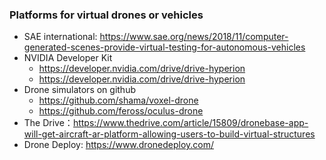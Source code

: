 ### Platforms for virtual drones or vehicles

+ SAE international: https://www.sae.org/news/2018/11/computer-generated-scenes-provide-virtual-testing-for-autonomous-vehicles
+ NVIDIA Developer Kit 
   + https://developer.nvidia.com/drive/drive-hyperion
   + https://developer.nvidia.com/drive/drive-hyperion
+ Drone simulators on github
   + https://github.com/shama/voxel-drone
   + https://github.com/feross/oculus-drone
+ The Drive：https://www.thedrive.com/article/15809/dronebase-app-will-get-aircraft-ar-platform-allowing-users-to-build-virtual-structures
+ Drone Deploy: https://www.dronedeploy.com/
